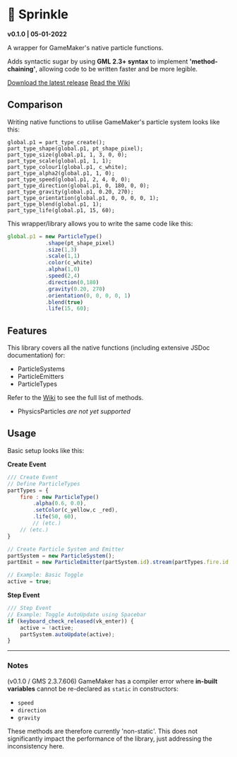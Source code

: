# 🍩 Sprinkle

**v0.1.0 | 05-01-2022**

A wrapper for GameMaker's native particle functions.

Adds syntactic sugar by using **GML 2.3+ syntax** to implement **'method-chaining'**, allowing code to be written faster and be more legible.

[Download the latest release](https://github.com/heygleeson/Sprinkle/releases)
[Read the Wiki](https://github.com/heygleeson/Sprinkle/wiki)

## Comparison

Writing native functions to utilise GameMaker's particle system looks like this:

```gml
global.p1 = part_type_create();
part_type_shape(global.p1, pt_shape_pixel);
part_type_size(global.p1, 1, 3, 0, 0);
part_type_scale(global.p1, 1, 1);
part_type_colour1(global.p1, c_white);
part_type_alpha2(global.p1, 1, 0);
part_type_speed(global.p1, 2, 4, 0, 0);
part_type_direction(global.p1, 0, 180, 0, 0);
part_type_gravity(global.p1, 0.20, 270);
part_type_orientation(global.p1, 0, 0, 0, 0, 1);
part_type_blend(global.p1, 1);
part_type_life(global.p1, 15, 60);
```

This wrapper/library allows you to write the same code like this:

```js
global.p1 = new ParticleType()
            .shape(pt_shape_pixel)
            .size(1,3)
            .scale(1,1)
            .color(c_white)
            .alpha(1,0)
            .speed(2,4)
            .direction(0,180)
            .gravity(0.20, 270)
            .orientation(0, 0, 0, 0, 1)
            .blend(true)
            .life(15, 60);
```

## Features

This library covers all the native functions (including extensive JSDoc documentation) for:
- ParticleSystems
- ParticleEmitters
- ParticleTypes

Refer to the [Wiki](https://github.com/heygleeson/Sprinkle/wiki) to see the full list of methods.

- PhysicsParticles *are not yet supported*

## Usage

Basic setup looks like this:

**Create Event**
```js
/// Create Event
// Define ParticleTypes
partTypes = {
    fire : new ParticleType()
        .alpha(0.6, 0.0),
        .setColor(c_yellow,c _red),
        .life(50, 60),
        // (etc.)
    // (etc.)
}

// Create Particle System and Emitter
partSystem = new ParticleSystem();
partEmit = new ParticleEmitter(partSystem.id).stream(partTypes.fire.id,20);

// Example: Basic Toggle
active = true;
```

**Step Event**
```js
/// Step Event
// Example: Toggle AutoUpdate using Spacebar
if (keyboard_check_released(vk_enter)) {
    active = !active;
    partSystem.autoUpdate(active);
}
```

---

### Notes

(v0.1.0 / GMS 2.3.7.606) GameMaker has a compiler error where **in-built variables** cannot be re-declared as `static` in constructors:
- `speed`
- `direction`
- `gravity`

These methods are therefore currently 'non-static'. This does not significantly impact the performance of the library, just addressing the inconsistency here.
